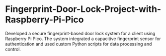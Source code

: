 # Fingerprint-Door-Lock-Project-with-Raspberry-Pi-Pico
Developed a secure fingerprint-based door lock system for a client using Raspberry Pi Pico. The system integrated a capacitive fingerprint sensor for authentication and used custom Python scripts for data processing and control.
